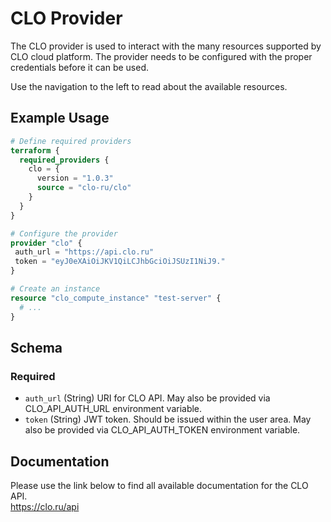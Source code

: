 # CLO Provider

The CLO provider is used to interact with the many resources supported by CLO cloud platform. The provider needs to be configured with the proper credentials before it can be used.

Use the navigation to the left to read about the available resources.

## Example Usage

```terraform
# Define required providers
terraform {
  required_providers {
    clo = {
      version = "1.0.3"
      source = "clo-ru/clo"
    }
  }
}

# Configure the provider
provider "clo" {
 auth_url = "https://api.clo.ru"
 token = "eyJ0eXAiOiJKV1QiLCJhbGciOiJSUzI1NiJ9."
}

# Create an instance
resource "clo_compute_instance" "test-server" {
  # ...
}
```

<!-- schema generated by tfplugindocs -->
## Schema

### Required

- `auth_url` (String) URI for CLO API. May also be provided via CLO_API_AUTH_URL environment variable.
- `token` (String) JWT token. Should be issued within the user area. May also be provided via CLO_API_AUTH_TOKEN environment variable.

## Documentation
Please use the link below to find all available documentation for the CLO API.  
https://clo.ru/api
